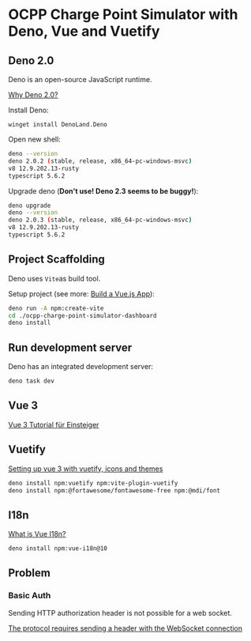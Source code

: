 # OCPP Charge Point Simulator with Deno, Vue and Vuetify

## Deno 2.0

Deno is an open-source JavaScript runtime.

[Why Deno 2.0?](https://www.heise.de/blog/JavaScript-Runtime-Deno-2-0-Ist-die-neue-Version-das-bessere-Node-js-9987604.html)

Install Deno:

```pwsh
winget install DenoLand.Deno
```

Open new shell:

```bash
deno --version
deno 2.0.2 (stable, release, x86_64-pc-windows-msvc)
v8 12.9.202.13-rusty
typescript 5.6.2
```

Upgrade deno (**Don't use! Deno 2.3 seems to be buggy!**):

```bash
deno upgrade
deno --version
deno 2.0.3 (stable, release, x86_64-pc-windows-msvc)
v8 12.9.202.13-rusty
typescript 5.6.2
```

## Project Scaffolding

Deno uses `Vite`as build tool.

Setup project (see more:
[Build a Vue.js App](https://docs.deno.com/runtime/tutorials/how_to_with_npm/vue/)):

```bash
deno run -A npm:create-vite
cd ./ocpp-charge-point-simulator-dashboard
deno install
```

## Run development server

Deno has an integrated development server:

```bash
deno task dev
```

## Vue 3

[Vue 3 Tutorial für Einsteiger](https://vuejs.de/artikel/vuejs-tutorial-deutsch-anfaenger/)

## Vuetify

[Setting up vue 3 with vuetify, icons and themes](https://www.the-koi.com/projects/setting-up-vue-3-with-vuetify-icons-and-themes/)

```bash
deno install npm:vuetify npm:vite-plugin-vuetify
deno install npm:@fortawesome/fontawesome-free npm:@mdi/font
```

## I18n

[What is Vue I18n?](https://vue-i18n.intlify.dev/guide/introduction.html)

```bash
deno install npm:vue-i18n@10
```

## Problem

### Basic Auth

Sending HTTP authorization header is not possible for a web socket.

[The protocol requires sending a header with the WebSocket connection](https://stackoverflow.com/questions/78848325/the-protocol-requires-sending-a-header-with-the-websocket-connection)
